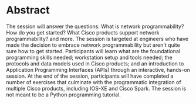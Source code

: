 # Abstract

The session will answer the questions: What is network programmability?  How do you get started?  What Cisco products
support network programmability? and more.  The session is targeted at engineers who have made the decision to 
embrace network programmability but aren't quite sure how to get started.  Participants will learn what are the 
foundational programming skills needed; workstation setup and tools needed; the protocols and data models used in 
Cisco products; and an introduction to Application Programming Interfaces (APIs) through an interactive, hands-on 
session.  At the end of the session, participants will have completed a number of exercises that culminate with the 
programmatic integration of multiple Cisco products, including IOS-XE and Cisco Spark. The session is not meant to be 
a Python programming tutorial. 
